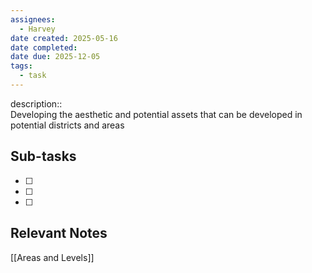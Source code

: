 ```yaml
---
assignees:
  - Harvey
date created: 2025-05-16
date completed: 
date due: 2025-12-05
tags:
  - task
---
```


description::<br>
Developing the aesthetic and potential assets that can be developed in potential districts and areas

## Sub-tasks

 - [ ] 
 - [ ] 
 - [ ] 

## Relevant Notes

[[Areas and Levels]]